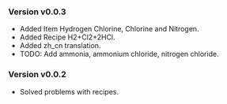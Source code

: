 ### Version v0.0.3
* Added Item Hydrogen Chlorine, Chlorine and Nitrogen.
* Added Recipe H2+Cl2+2HCl.
* Added zh_cn translation.
* TODO: Add ammonia, ammonium chloride, nitrogen chloride.
### Version v0.0.2
* Solved problems with recipes.